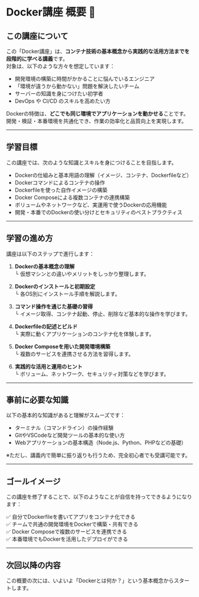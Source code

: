 # Docker講座 概要 🐳

## この講座について

この「Docker講座」は、**コンテナ技術の基本概念から実践的な活用方法までを段階的に学べる講義**です。  
対象は、以下のような方々を想定しています：

- 開発環境の構築に時間がかかることに悩んでいるエンジニア
- 「環境が違うから動かない」問題を解決したいチーム
- サーバーの知識を身につけたい初学者
- DevOps や CI/CD のスキルを高めたい方

Dockerの特徴は、**どこでも同じ環境でアプリケーションを動かせる**ことです。  
開発・検証・本番環境を共通化でき、作業の効率化と品質向上を実現します。

---

## 学習目標

この講座では、次のような知識とスキルを身につけることを目指します。

- Dockerの仕組みと基本用語の理解（イメージ、コンテナ、Dockerfileなど）
- Dockerコマンドによるコンテナの操作
- Dockerfileを使った自作イメージの構築
- Docker Composeによる複数コンテナの連携構築
- ボリュームやネットワークなど、実運用で使うDockerの応用機能
- 開発・本番でのDockerの使い分けとセキュリティのベストプラクティス

---

## 学習の進め方

講座は以下のステップで進行します：

1. **Dockerの基本概念の理解**  
   └ 仮想マシンとの違いやメリットをしっかり整理します。

2. **Dockerのインストールと初期設定**  
   └ 各OS別にインストール手順を解説します。

3. **コマンド操作を通じた基礎の習得**  
   └ イメージ取得、コンテナ起動、停止、削除など基本的な操作を学びます。

4. **Dockerfileの記述とビルド**  
   └ 実際に動くアプリケーションのコンテナ化を体験します。

5. **Docker Composeを用いた開発環境構築**  
   └ 複数のサービスを連携させる方法を習得します。

6. **実践的な活用と運用のヒント**  
   └ ボリューム、ネットワーク、セキュリティ対策などを学びます。

---

## 事前に必要な知識

以下の基本的な知識があると理解がスムーズです：

- ターミナル（コマンドライン）の操作経験
- GitやVSCodeなど開発ツールの基本的な使い方
- Webアプリケーションの基本構造（Node.js、Python、PHPなどの基礎）

※ただし、講義内で簡単に振り返りも行うため、完全初心者でも受講可能です。

---

## ゴールイメージ

この講座を修了することで、以下のようなことが自信を持ってできるようになります：

✅ 自分でDockerfileを書いてアプリをコンテナ化できる  
✅ チームで共通の開発環境をDockerで構築・共有できる  
✅ Docker Composeで複数のサービスを連携できる  
✅ 本番環境でもDockerを活用したデプロイができる  

---

## 次回以降の内容

この概要の次には、いよいよ「Dockerとは何か？」という基本概念からスタートします。

